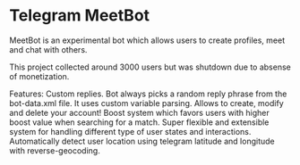 # Telegram MeetBot
MeetBot is an experimental bot which allows users to create profiles, meet and chat with others.

This project collected around 3000 users but was shutdown due to absense of monetization.

Features:
Custom replies. Bot always picks a random reply phrase from the bot-data.xml file. It uses custom variable parsing.
Allows to create, modify and delete your account!
Boost system which favors users with higher boost value when searching for a match.
Super flexible and extensible system for handling different type of user states and interactions.
Automatically detect user location using telegram latitude and longitude with reverse-geocoding.
